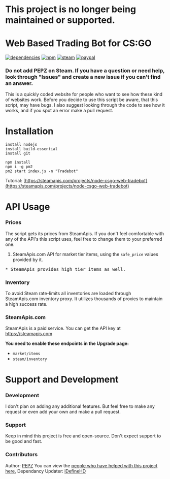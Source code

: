 # This project is no longer being maintained or supported.

# Web Based Trading Bot for CS:GO

[![dependencies](https://img.shields.io/david/pepzwee/node-csgo-web-tradebot.svg)](https://github.com/pepzwee/node-csgo-web-tradebot)
[![npm](https://img.shields.io/npm/l/express.svg?style=flat-square)](https://github.com/pepzwee/node-csgo-web-tradebot/blob/master/LICENSE)
[![steam](https://img.shields.io/badge/steam-donate-green.svg?style=flat-square)](https://steamcommunity.com/tradeoffer/new/?partner=78261062&token=2_WUiltH)
[![paypal](https://img.shields.io/badge/paypal-donate-yellow.svg)](https://www.paypal.com/cgi-bin/webscr?cmd=_s-xclick&hosted_button_id=XKPQ3TWDYJ2Z6)

### Do not add PEPZ on Steam. If you have a question or need help, look through "Issues" and create a new issue if you can't find an answer.

This is a quickly coded website for people who want to see how these kind of websites work. Before you decide to use this script be aware, that this script, may have bugs.
I also suggest looking through the code to see how it works, and if you spot an error make a pull request.

# Installation
```
install nodejs
install build-essential
install git

npm install
npm i -g pm2
pm2 start index.js -n "Tradebot"
```
Tutorial: [https://steamapis.com/projects/node-csgo-web-tradebot](https://steamapis.com/projects/node-csgo-web-tradebot)

# API Usage

### Prices

The script gets its prices from SteamApis. If you don't feel comfortable with any of the API's this script uses, feel free to change them to your preferred one.

1. SteamApis.com API for market tier items, using the `safe_price` values provided by it.

<pre>* SteamApis provides high tier items as well.</pre>

### Inventory

To avoid Steam rate-limits all inventories are loaded through SteamApis.com inventory proxy. It utilizes thousands of proxies to maintain a high success rate.

### SteamApis.com

SteamApis is a paid service. You can get the API key at https://steamapis.com

**You need to enable these endpoints in the Upgrade page:**

- `market/items`
- `steam/inventory`

# Support and Development

### Development

I don't plan on adding any additional features. But feel free to make any request or even add your own and make a pull request.

### Support

Keep in mind this project is free and open-source. Don't expect support to be good and fast.

### Contributors

Author: [PEPZ](https://pepzwee.com)
You can view the [people who have helped with this project here.](https://github.com/pepzwee/node-csgo-web-tradebot/graphs/contributors)
 Dependancy Updater: [iDefineHD](https://github.com/iDefineHD)

